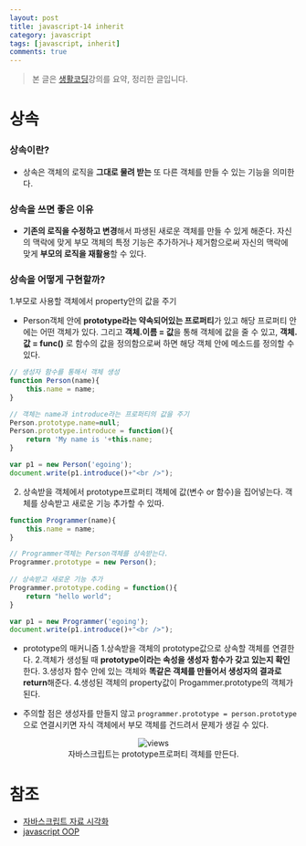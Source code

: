 ```yaml
---
layout: post
title: javascript-14 inherit
category: javascript
tags: [javascript, inherit]
comments: true
---
```


> 본 글은 [생활코딩](https://opentutorials.org/course/743/6572)강의를 요약, 정리한 글입니다.  

# 상속

### 상속이란?

- 상속은 객체의 로직을 **그대로 물려 받는** 또 다른 객체를 만들 수 있는 기능을 의미한다.

### 상속을 쓰면 좋은 이유

-  **기존의 로직을 수정하고 변경**해서 파생된 새로운 객체를 만들 수 있게 해준다. 자신의 맥락에 맞게 부모 객체의 특정 기능은 추가하거나 제거함으로써 자신의 맥락에 맞게 **부모의 로직을 재활용**할 수 있다.

### 상속을 어떻게 구현할까?

1.부모로 사용할 객체에서 property안의 값을 주기

- Person객체 안에 **prototype라는 약속되어있는 프로퍼티**가 있고 해당 프로퍼티 안에는 어떤 객체가 있다. 그리고 **객체.이름 = 값**을 통해 객체에 값을 줄 수 있고, **객체.값 = func()** 로 함수의 값을 정의함으로써 하면 해당 객체 안에 메소드를 정의할 수 있다.

```javascript
// 생성자 함수를 통해서 객체 생성
function Person(name){
    this.name = name;
}

// 객체는 name과 introduce라는 프로퍼티의 값을 주기
Person.prototype.name=null;
Person.prototype.introduce = function(){
    return 'My name is '+this.name; 
}

var p1 = new Person('egoing');
document.write(p1.introduce()+"<br />");
```

2. 상속받을 객체에서 prototype프로퍼티 객체에 값(변수 or 함수)을 집어넣는다. 객체를 상속받고 새로운 기능 추가할 수 있따.


```javascript
function Programmer(name){
    this.name = name;
}

// Programmer객체는 Person객체를 상속받는다.
Programmer.prototype = new Person();
 
// 상속받고 새로운 기능 추가
Programmer.prototype.coding = function(){
    return "hello world";
}

var p1 = new Programmer('egoing');
document.write(p1.introduce()+"<br />");
```

- prototype의 매커니즘
1.상속받을 객체의 prototype값으로 상속할 객체를 연결한다.
2.객체가 생성될 때 **prototype이라는 속성을 생성자 함수가 갖고 있는지 확인**한다.
3.생성자 함수 안에 있는 객체와 **똑같은 객체를 만들어서 생성자의 결과로 return**해준다.
4.생성된 객체의 property값이 Progammer.prototype의 객체가 된다.

- 주의할 점은 생성자를 만들지 않고 `programmer.prototype = person.prototype`으로 연결시키면 자식 객체에서 부모 객체를 건드려서 문제가 생길 수 있다.

<center>
<figure>
<img src="https://i.imgur.com/vg4Ybuo.png" alt="views">
<figcaption>자바스크립트는 prototype프로퍼티 객체를 만든다.</figcaption>
</figure>
</center>


# 참조

- [자바스크립트 자료 시각화](http://pythontutor.com/visualize.html#mode=display)
- [javascript OOP]()